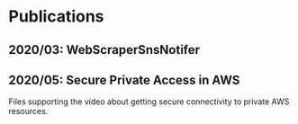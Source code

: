 # Publications

## 2020/03: WebScraperSnsNotifer

## 2020/05: Secure Private Access in AWS
Files supporting the video about getting secure connectivity to private AWS resources.
